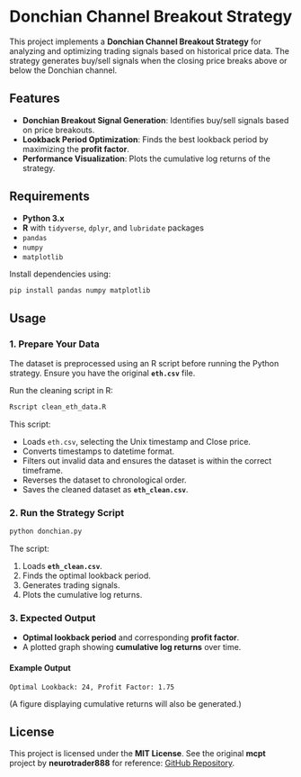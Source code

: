 # Donchian Channel Breakout Strategy

This project implements a **Donchian Channel Breakout Strategy** for analyzing and optimizing trading signals based on historical price data. The strategy generates buy/sell signals when the closing price breaks above or below the Donchian channel.

## Features
- **Donchian Breakout Signal Generation**: Identifies buy/sell signals based on price breakouts.
- **Lookback Period Optimization**: Finds the best lookback period by maximizing the **profit factor**.
- **Performance Visualization**: Plots the cumulative log returns of the strategy.

## Requirements
- **Python 3.x**
- **R** with `tidyverse`, `dplyr`, and `lubridate` packages
- `pandas`
- `numpy`
- `matplotlib`

Install dependencies using:
```sh
pip install pandas numpy matplotlib
```

## Usage
### 1. Prepare Your Data
The dataset is preprocessed using an R script before running the Python strategy. Ensure you have the original **`eth.csv`** file.

Run the cleaning script in R:
```sh
Rscript clean_eth_data.R
```

This script:
- Loads `eth.csv`, selecting the Unix timestamp and Close price.
- Converts timestamps to datetime format.
- Filters out invalid data and ensures the dataset is within the correct timeframe.
- Reverses the dataset to chronological order.
- Saves the cleaned dataset as **`eth_clean.csv`**.

### 2. Run the Strategy Script
```sh
python donchian.py
```

The script:
1. Loads **`eth_clean.csv`**.
2. Finds the optimal lookback period.
3. Generates trading signals.
4. Plots the cumulative log returns.

### 3. Expected Output
- **Optimal lookback period** and corresponding **profit factor**.
- A plotted graph showing **cumulative log returns** over time.

#### Example Output
```
Optimal Lookback: 24, Profit Factor: 1.75
```
(A figure displaying cumulative returns will also be generated.)

## License
This project is licensed under the **MIT License**. See the original **mcpt** project by **neurotrader888** for reference: [GitHub Repository](https://github.com/neurotrader888/mcpt).

